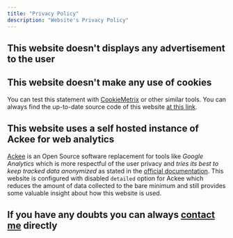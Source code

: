 ```yaml
---
title: "Privacy Policy"
description: "Website's Privacy Policy"
---
```


## This website doesn't displays any advertisement to the user

## This website doesn't make any use of cookies

You can test this statement with [CookieMetrix](https://www.cookiemetrix.com/) or other similar tools. You can always find the up-to-date source code of this website [at this link](https://github.com/shaftoe/personal-website).

## This website uses a self hosted instance of Ackee for web analytics

[Ackee](https://ackee.electerious.com/) is an Open Source software replacement for tools like _Google Analytics_ which is more respectful of the user privacy and _tries its best to keep tracked data anonymized_ as stated in the [official documentation](https://docs.ackee.electerious.com/#/docs/Anonymization). This website is configured with disabled `detailed` option for Ackee which reduces the amount of data collected to the bare minimum and still provides some valuable insight about how this website is used.

## If you have any doubts you can always [contact me](/contact) directly
